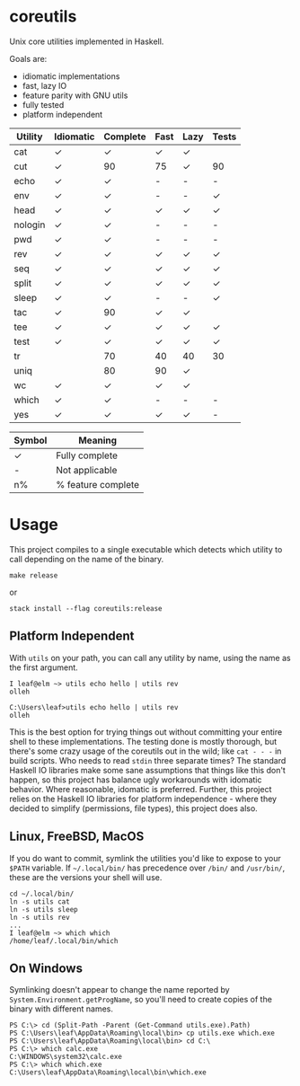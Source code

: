 # coreutils

Unix core utilities implemented in Haskell.

Goals are:
* idiomatic implementations
* fast, lazy IO
* feature parity with GNU utils
* fully tested
* platform independent

| Utility | Idiomatic | Complete | Fast | Lazy | Tests |
|---------|-----------|----------|------|------|-------|
| cat     | ✓         | ✓        | ✓    | ✓    |       |
| cut     | ✓         | 90       | 75   | ✓    | 90    |
| echo    | ✓         | ✓        | -    | -    | -     |
| env     | ✓         | ✓        | -    | -    | ✓     |
| head    | ✓         | ✓        | ✓    | ✓    | ✓     |
| nologin | ✓         | ✓        | -    | -    | -     |
| pwd     | ✓         | ✓        | -    | -    | -     |
| rev     | ✓         | ✓        | ✓    | ✓    | ✓     |
| seq     | ✓         | ✓        | ✓    | ✓    | ✓     |
| split   | ✓         | ✓        | ✓    | ✓    | ✓     |
| sleep   | ✓         | ✓        | -    | -    | ✓     |
| tac     | ✓         | 90       | ✓    | ✓    |       |
| tee     | ✓         | ✓        | ✓    | ✓    | ✓     |
| test    | ✓         | ✓        | ✓    | ✓    | ✓     |
| tr      |           | 70       | 40   | 40   | 30    |
| uniq    |           | 80       | 90   | ✓    |       |
| wc      | ✓         | ✓        | ✓    | ✓    |       |
| which   | ✓         | ✓        | -    | -    | -     |
| yes     | ✓         | ✓        | ✓    | ✓    | -     |

| Symbol | Meaning            |
|--------|--------------------|
| ✓      | Fully complete     |
| -      | Not applicable     |
| n%     | % feature complete |

# Usage

This project compiles to a single executable which detects which utility to call
depending on the name of the binary.

```
make release
```
or
```
stack install --flag coreutils:release
```

## Platform Independent

With `utils` on your path, you can call any utility by name, using the name as
the first argument.
```
I leaf@elm ~> utils echo hello | utils rev
olleh
```
```
C:\Users\leaf>utils echo hello | utils rev
olleh
```

This is the best option for trying things out without committing your entire
shell to these implementations. The testing done is mostly thorough, but there's
some crazy usage of the coreutils out in the wild; like `cat - - -` in
build scripts. Who needs to read `stdin` three separate times? The standard
Haskell IO libraries make some sane assumptions that things like this don't
happen, so this project has balance ugly workarounds with idomatic behavior.
Where reasonable, idomatic is preferred. Further, this project relies on the
Haskell IO libraries for platform independence - where they decided to simplify
(permissions, file types), this project does also.

## Linux, FreeBSD, MacOS

If you do want to commit, symlink the utilities you'd like to expose to your `$PATH` variable. If
`~/.local/bin/` has precedence over `/bin/` and `/usr/bin/`, these are the
versions your shell will use.

```
cd ~/.local/bin/
ln -s utils cat
ln -s utils sleep
ln -s utils rev
...
I leaf@elm ~> which which
/home/leaf/.local/bin/which
```

## On Windows

Symlinking doesn't appear to change the name reported by
`System.Environment.getProgName`, so you'll need to create copies of the binary
with different names.

```
PS C:\> cd (Split-Path -Parent (Get-Command utils.exe).Path)
PS C:\Users\leaf\AppData\Roaming\local\bin> cp utils.exe which.exe
PS C:\Users\leaf\AppData\Roaming\local\bin> cd C:\
PS C:\> which calc.exe
C:\WINDOWS\system32\calc.exe
PS C:\> which which.exe
C:\Users\leaf\AppData\Roaming\local\bin\which.exe
```

